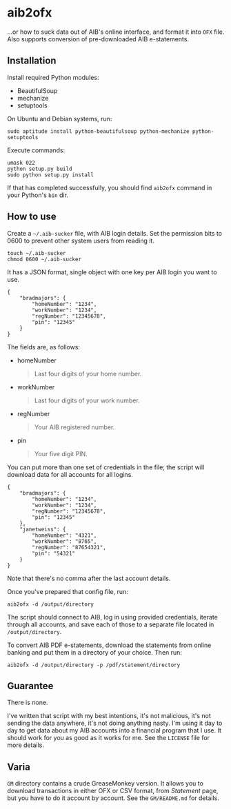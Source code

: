# aib2ofx
...or how to suck data out of AIB's online interface, and format it into `OFX` file.
Also supports conversion of pre-downloaded AIB e-statements.


## Installation

Install required Python modules:

* BeautifulSoup
* mechanize
* setuptools

On Ubuntu and Debian systems, run:

    sudo aptitude install python-beautifulsoup python-mechanize python-setuptools

Execute commands:

    umask 022
    python setup.py build
    sudo python setup.py install

If that has completed successfully, you should find `aib2ofx` command
in your Python's `bin` dir.


## How to use

Create a `~/.aib-sucker` file, with AIB login details.
Set the permission bits to 0600 to prevent other system users from reading it.

    touch ~/.aib-sucker
    chmod 0600 ~/.aib-sucker

It has a JSON format, single object with one key per AIB login you want to use.

    {
        "bradmajors": {
            "homeNumber": "1234",
            "workNumber": "1234",
            "regNumber": "12345678",
            "pin": "12345"
        }
    }

The fields are, as follows:

* homeNumber
    > Last four digits of your home number.

* workNumber
    > Last four digits of your work number.

* regNumber
    > Your AIB registered number.

* pin
    > Your five digit PIN.

You can put more than one set of credentials in the file; the script
will download data for all accounts for all logins.

    {
        "bradmajors": {
            "homeNumber": "1234",
            "workNumber": "1234",
            "regNumber": "12345678",
            "pin": "12345"
        },
        "janetweiss": {
            "homeNumber": "4321",
            "workNumber": "8765",
            "regNumber": "87654321",
            "pin": "54321"
        }
    }

Note that there's no comma after the last account details.

Once you've prepared that config file, run:

    aib2ofx -d /output/directory

The script should connect to AIB, log in using provided credentials,
iterate through all accounts, and save each of those to a separate
file located in `/output/directory`.

To convert AIB PDF e-statements, download the statements from online banking and
put them in a directory of your choice.
Then run:

    aib2ofx -d /output/directory -p /pdf/statement/directory

## Guarantee

There is none.

I've written that script with my best intentions, it's not malicious,
it's not sending the data anywhere, it's not doing anything nasty. I'm
using it day to day to get data about my AIB accounts into a financial
program that I use. It should work for you as good as it works for
me. See the `LICENSE` file for more details.

## Varia

`GM` directory contains a crude GreaseMonkey version. It allows you to
download transactions in either OFX or CSV format, from *Statement*
page, but you have to do it account by account. See the `GM/README.md`
for details.
